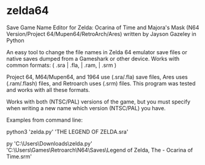 # zelda64
Save Game Name Editor for Zelda: Ocarina of Time and Majora's Mask (N64 Version/Project 64/Mupen64/RetroArch/Ares) written by Jayson Gazeley in Python

An easy tool to change the file names in Zelda 64 emulator save files or native saves dumped from a Gameshark or other device. Works with common formats: ( .sra | .fla, | .ram, | .srm )

Project 64, M64/Mupen64, and 1964 use (.sra/.fla) save files, Ares uses (.ram/.flash) files, and Retroarch uses (.srm) files. This program was tested and works with all these formats.

Works with both (NTSC/PAL) versions of the game, but you must specify when writing a new name which version (NTSC/PAL) you have.


Examples from command line: 

python3 'zelda.py' 'THE LEGEND OF ZELDA.sra'

py 'C:\Users\Downloads\zelda.py' 'C:\Users\Games\Retroarch\N64\Saves\Legend of Zelda, The - Ocarina of Time.srm'
